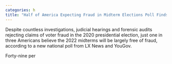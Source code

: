 ```yaml
---
categories: h
title: "Half of America Expecting Fraud in Midterm Elections Poll Finds"
---
```


Despite countless investigations, judicial hearings and forensic audits rejecting claims of voter fraud in the 2020 presidential election, just one in three Americans believe the 2022 midterms will be largely free of fraud, according to a new national poll from LX News and YouGov.



Forty-nine per